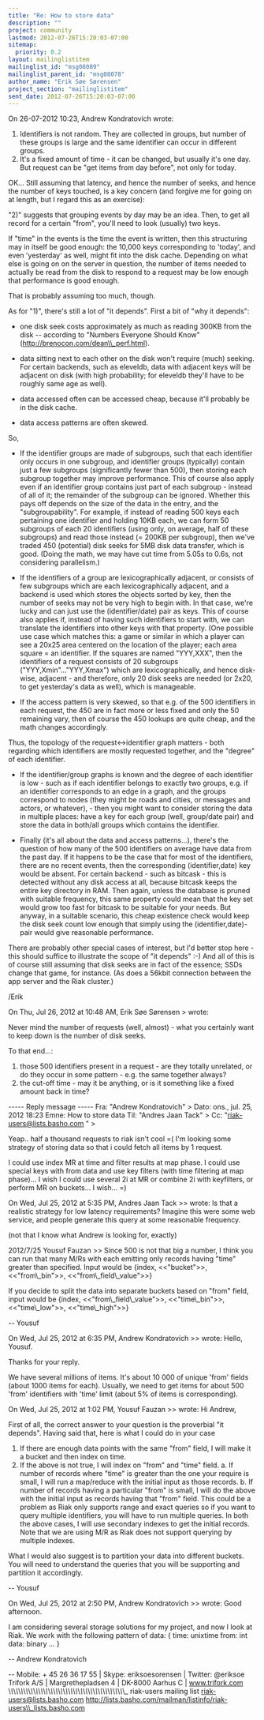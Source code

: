 ```yaml
---
title: "Re: How to store data"
description: ""
project: community
lastmod: 2012-07-26T15:20:03-07:00
sitemap:
  priority: 0.2
layout: mailinglistitem
mailinglist_id: "msg08089"
mailinglist_parent_id: "msg08078"
author_name: "Erik Søe Sørensen"
project_section: "mailinglistitem"
sent_date: 2012-07-26T15:20:03-07:00
---
```




On 26-07-2012 10:23, Andrew Kondratovich wrote:
1) Identifiers is not random. They are collected in groups, but number 
of these groups is large and the same identifier can occur in 
different groups.
2) It's a fixed amount of time - it can be changed, but usually it's 
one day. But request can be "get items from day before", not only for 
today.


OK... Still assuming that latency, and hence the number of seeks, and 
hence the number of keys touched, is a key concern (and forgive me for 
going on at length, but I regard this as an exercise):


"2)" suggests that grouping events by day may be an idea. Then, to get 
all record for a certain "from", you'll need to look (usually) two keys.


If "time" in the events is the time the event is written, then this 
structuring may in itself be good enough: the 10,000 keys corresponding 
to 'today', and even 'yesterday' as well, might fit into the disk cache. 
Depending on what else is going on on the server in question, the number 
of items needed to actually be read from the disk to respond to a 
request may be low enough that performance is good enough.

That is probably assuming too much, though.


As for "1)", there's still a lot of "it depends".
First a bit of "why it depends":
- one disk seek costs approximately as much as reading 300KB from the 
disk -- according to "Numbers Everyone Should Know" 
(http://brenocon.com/dean\\_perf.html).
- data sitting next to each other on the disk won't require (much) 
seeking. For certain backends, such as eleveldb, data with adjacent 
keys will be adjacent on disk (with high probability; for eleveldb 
they'll have to be roughly same age as well).
- data accessed often can be accessed cheap, because it'll probably be 
in the disk cache.

- data access patterns are often skewed.

So,
- If the identifier groups are made of subgroups, such that each 
identifier only occurs in one subgroup, and identifier groups 
(typically) contain just a few subgroups (significantly fewer than 500), 
then storing each subgroup together may improve performance.
This of course also apply even if an identifier group contains just part 
of each subgroup - instead of all of it; the remainder of the subgroup 
can be ignored.
Whether this pays off depends on the size of the data in the entry, and 
the "subgroupability".
For example, if instead of reading 500 keys each pertaining one 
identifier and holding 10KB each, we can form 50 subgroups of each 20 
identifiers (using only, on average, half of these subgroups) and read 
those instead (= 200KB per subgroup), then we've traded 450 (potential) 
disk seeks for 5MB disk data transfer, which is good. (Doing the math, 
we may have cut time from 5.05s to 0.6s, not considering parallelism.)


- If the identifiers of a group are lexicographically adjacent, or 
consists of few subgroups which are each lexicographically adjacent, and 
a backend is used which stores the objects sorted by key, then the 
number of seeks may not be very high to begin with. In that case, we're 
lucky and can just use the (identifier/date) pair as keys.
This of course also applies if, instead of having such identifiers to 
start with, we can translate the identifiers into other keys with that 
property.
(One possible use case which matches this: a game or similar in which a 
player can see a 20x25 area centered on the location of the player; each 
area square = an identifier. If the squares are named "YYY,XXX", then 
the identifiers of a request consists of 20 subgroups 
("YYY,Xmin"..."YYY,Xmax") which are lexicographically, and hence 
disk-wise, adjacent - and therefore, only 20 disk seeks are needed (or 
2x20, to get yesterday's data as well), which is manageable.


- If the access pattern is very skewed, so that e.g. of the 500 
identifiers in each request, the 450 are in fact more or less fixed and 
only the 50 remaining vary, then of course the 450 lookups are quite 
cheap, and the math changes accordingly.


Thus, the topology of the request&lt;-&gt;identifier graph matters - both 
regarding which identifiers are mostly requested together, and the 
"degree" of each identifier.


- If the identifier/group graphs is known and the degree of each 
identifier is low - such as if each identifier belongs to exactly two 
groups, e.g. if an identifier corresponds to an edge in a graph, and the 
groups correspond to nodes (they might be roads and cities, or messages 
and actors, or whatever), - then you might want to consider storing the 
data in multiple places: have a key for each group (well, group/date 
pair) and store the data in both/all groups which contains the identifier.


- Finally (it's all about the data and access patterns...), there's the 
question of how many of the 500 identifiers on average have data from 
the past day. If it happens to be the case that for most of the 
identifiers, there are no recent events, then the corresponding 
(identifier,date) key would be absent. For certain backend - such as 
bitcask - this is detected without any disk access at all, because 
bitcask keeps the entire key directory in RAM. Then again, unless the 
database is pruned with suitable frequency, this same property could 
mean that the key set would grow too fast for bitcask to be suitable for 
your needs.
But anyway, in a suitable scenario, this cheap existence check would 
keep the disk seek count low enough that simply using the 
(identifier,date)-pair would give reasonable performance.


There are probably other special cases of interest, but I'd better stop 
here - this should suffice to illustrate the scope of "it depends" :-)
And all of this is of course still assuming that disk seeks are in fact 
of the essence; SSDs change that game, for instance. (As does a 56kbit 
connection between the app server and the Riak cluster.)


/Erik

On Thu, Jul 26, 2012 at 10:48 AM, Erik Søe Sørensen &gt; wrote:


 Never mind the number of requests (well, almost) - what you
 certainly want to keep down is the number of disk seeks.

 To that end...:
 1) those 500 identifiers present in a request - are they totally
 unrelated, or do they occur in some pattern - e.g. the same
 together always?
 2) the cut-off time - may it be anything, or is it something like
 a fixed amount back in time?


 ----- Reply message -----
 Fra: "Andrew Kondratovich" &gt;
 Dato: ons., jul. 25, 2012 18:23
 Emne: How to store data
 Til: "Andres Jaan Tack" &gt;
 Cc: "riak-users@lists.basho.com
 " &gt;


 Yeap.. half a thousand requests to riak isn't cool =( I'm looking
 some strategy of storing data so that i could fetch all items by 1
 request.

 I could use index MR at time and filter results at map phase. I
 could use special keys with from data and use key filters (with
 time filtering at map phase)... I wish I could use several 2i at
 MR or combine 2i with keyfilters, or perform MR on buckets... I
 wish... =)

 On Wed, Jul 25, 2012 at 5:35 PM, Andres Jaan Tack
 &gt;&gt;
 wrote:
 Is that a realistic strategy for low latency requirements? Imagine
 this were some web service, and people generate this query at some
 reasonable frequency.

 (not that I know what Andrew is looking for, exactly)


 2012/7/25 Yousuf Fauzan &gt;&gt;
 Since 500 is not that big a number, I think you can run that many
 M/Rs with each emitting only records having "time" greater than
 specified. Input would be {index, &lt;&lt;"bucket"&gt;&gt;, &lt;&lt;"from\\_bin"&gt;&gt;,
 &lt;&lt;"from\\_field\\_value"&gt;&gt;}

 If you decide to split the data into separate buckets based on
 "from" field, input would be {index, &lt;&lt;"from\\_field\\_value"&gt;&gt;,
 &lt;&lt;"time\\_bin"&gt;&gt;, &lt;&lt;"time\\_low"&gt;&gt;, &lt;&lt;"time\\_high"&gt;&gt;}


 --
 Yousuf

 On Wed, Jul 25, 2012 at 6:35 PM, Andrew Kondratovich
 &gt;&gt; wrote:
 Hello, Yousuf.

 Thanks for your reply.

 We have several millions of items. It's about 10 000 of unique
 'from' fields (about 1000 items for each). Usually, we need to get
 items for about 500 'from' identifiers with 'time' limit (about 5%
 of items is corresponding).

 On Wed, Jul 25, 2012 at 1:02 PM, Yousuf Fauzan
 &gt;&gt; wrote:
 Hi Andrew,

 First of all, the correct answer to your question is the
 proverbial "it depends". Having said that, here is what I could do
 in your case

 1. If there are enough data points with the same "from" field, I
 will make it a bucket and then index on time.
 2. If the above is not true, I will index on "from" and "time" field.
 a. If number of records where "time" is greater than the one
 your require is small, I will run a map/reduce with the initial
 input as those records.
 b. If number of records having a particular "from" is small, I
 will do the above with the initial input as records having that
 "from" field. This could be a problem as Riak only supports range
 and exact queries so if you want to query multiple identifiers,
 you will have to run multiple queries.
 In both the above cases, I will use secondary indexes to get
 the initial records.
 Note that we are using M/R as Riak does not support querying
 by multiple indexes.

 What I would also suggest is to partition your data into different
 buckets. You will need to understand the queries that you will be
 supporting and partition it accordingly.

 --
 Yousuf

 On Wed, Jul 25, 2012 at 2:50 PM, Andrew Kondratovich
 &gt;&gt; wrote:
 Good afternoon.

 I am considering several storage solutions for my project, and now
 I look at Riak.
 We work with the following pattern of data:
 {
 time: unixtime
 from: int
 data: binary
 ...
 }




--
Andrew Kondratovich




--
Mobile: + 45 26 36 17 55 | Skype: eriksoesorensen | Twitter: @eriksoe
Trifork A/S | Margrethepladsen 4 | DK-8000 Aarhus C | 
www.trifork.com 
\\_\\_\\_\\_\\_\\_\\_\\_\\_\\_\\_\\_\\_\\_\\_\\_\\_\\_\\_\\_\\_\\_\\_\\_\\_\\_\\_\\_\\_\\_\\_\\_\\_\\_\\_\\_\\_\\_\\_\\_\\_\\_\\_\\_\\_\\_\\_
riak-users mailing list
riak-users@lists.basho.com
http://lists.basho.com/mailman/listinfo/riak-users\\_lists.basho.com

